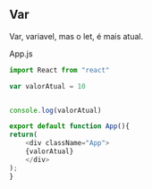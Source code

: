 ## Var

Var, variavel, mas o let, é mais atual.

App.js

```js
import React from "react"

var valorAtual = 10


console.log(valorAtual)

export default function App(){
return(
    <div className="App">
    {valorAtual}
    </div>
);
}
```